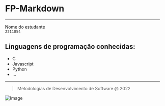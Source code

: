 # FP-Markdown
---
Nome do estudante \
`2211854`
## Linguagens de programação conhecidas:
   * C
   * Javascript
   * Python
   * ...
---
> Metodologias de Desenvolvimento de Software @ 2022

![Image](https://www.ipleiria.pt/wp-content/themes/ipleiria/img/logo_ipl_header.png)



